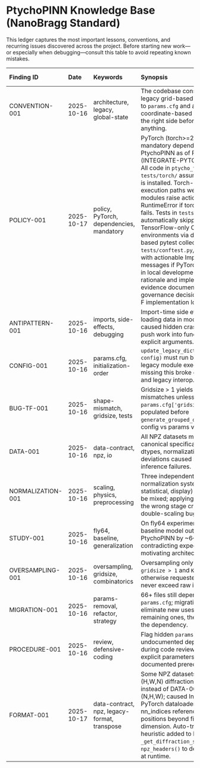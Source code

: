 # PtychoPINN Knowledge Base (NanoBragg Standard)

This ledger captures the most important lessons, conventions, and recurring issues discovered across the project. Before starting new work—or especially when debugging—consult this table to avoid repeating known mistakes.

| Finding ID | Date | Keywords | Synopsis | Evidence Pointer | Status |
| :--- | :--- | :--- | :--- | :--- | :--- |
| CONVENTION-001 | 2025-10-16 | architecture, legacy, global-state | The codebase consists of a legacy grid-based system tied to `params.cfg` and a modern coordinate-based system; pick the right side before changing anything. | [Link](docs/DEVELOPER_GUIDE.md#1-the-core-concept-a-two-system-architecture) | Active |
| POLICY-001 | 2025-10-17 | policy, PyTorch, dependencies, mandatory | PyTorch (torch>=2.2) is now a mandatory dependency for PtychoPINN as of Phase F (INTEGRATE-PYTORCH-001). All code in `ptycho_torch/` and `tests/torch/` assumes PyTorch is installed. Torch-optional execution paths were removed; modules raise actionable RuntimeError if torch import fails. Tests in `tests/torch/` are automatically skipped in TensorFlow-only CI environments via directory-based pytest collection rules in `tests/conftest.py`, but will fail with actionable ImportError messages if PyTorch is missing in local development. Migration rationale and implementation evidence documented in governance decision and Phase F implementation logs. | [Link](plans/active/INTEGRATE-PYTORCH-001/reports/2025-10-17T184624Z/governance_decision.md) | Active |
| ANTIPATTERN-001 | 2025-10-16 | imports, side-effects, debugging | Import-time side effects (e.g., loading data in module scope) caused hidden crashes; always push work into functions with explicit arguments. | [Link](docs/DEVELOPER_GUIDE.md#21-anti-pattern-side-effects-on-import) | Active |
| CONFIG-001 | 2025-10-16 | params.cfg, initialization-order | `update_legacy_dict(params.cfg, config)` must run before any legacy module executes; missing this broke gridsize sync and legacy interop. | [Link](docs/debugging/QUICK_REFERENCE_PARAMS.md#⚠️-the-golden-rule) | Active |
| BUG-TF-001 | 2025-10-16 | shape-mismatch, gridsize, tests | Gridsize > 1 yields channel mismatches unless `params.cfg['gridsize']` is populated before `generate_grouped_data`; verify config vs params values. | [Link](docs/debugging/TROUBLESHOOTING.md#shape-mismatch-errors) | Active |
| DATA-001 | 2025-10-16 | data-contract, npz, io | All NPZ datasets must follow the canonical specification (keys, dtypes, normalization); deviations caused silent inference failures. | [Link](specs/data_contracts.md) | Active |
| NORMALIZATION-001 | 2025-10-16 | scaling, physics, preprocessing | Three independent normalization systems (physics, statistical, display) must never be mixed; applying scaling in the wrong stage created double-scaling bugs. | [Link](docs/DEVELOPER_GUIDE.md#35-normalization-architecture-three-distinct-systems) | Active |
| STUDY-001 | 2025-10-16 | fly64, baseline, generalization | On fly64 experiments the baseline model outperformed PtychoPINN by ~6–10 dB, contradicting expectations and motivating architecture review. | [Link](docs/FLY64_GENERALIZATION_STUDY_ANALYSIS.md#key-findings) | Active |
| OVERSAMPLING-001 | 2025-10-16 | oversampling, gridsize, combinatorics | Oversampling only works when `gridsize > 1` and `K > C`; otherwise requested groups can never exceed raw images. | [Link](docs/debugging/TROUBLESHOOTING.md#oversampling-not-working) | Active |
| MIGRATION-001 | 2025-10-16 | params-removal, refactor, strategy | 66+ files still depend on `params.cfg`; migration plan is to eliminate new uses, document remaining ones, then remove the dependency. | [Link](docs/debugging/QUICK_REFERENCE_PARAMS.md#the-66-file-problem) | Active |
| PROCEDURE-001 | 2025-10-16 | review, defensive-coding | Flag hidden `params` reads and undocumented dependencies during code review; insist on explicit parameters or documented prerequisites. | [Link](docs/debugging/QUICK_REFERENCE_PARAMS.md#red-flags-in-code-review-🚩) | Active |
| FORMAT-001 | 2025-10-17 | data-contract, npz, legacy-format, transpose | Some NPZ datasets use legacy (H,W,N) diffraction array format instead of DATA-001 compliant (N,H,W); caused IndexError in PyTorch dataloader when nn_indices referenced global positions beyond first dimension. Auto-transpose heuristic added to both `_get_diffraction_stack()` and `npz_headers()` to detect and fix at runtime. | [Link](plans/active/INTEGRATE-PYTORCH-001/reports/2025-10-17T230724Z/callchain/summary.md) | Active |
